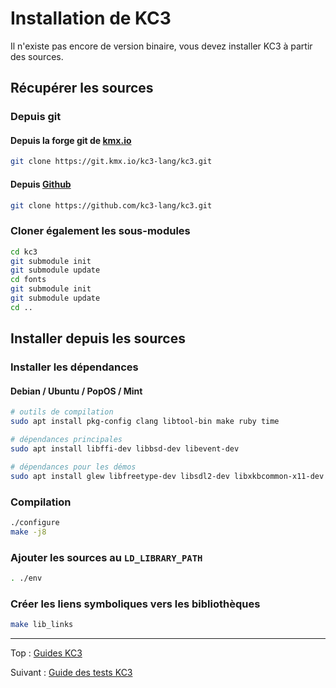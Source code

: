 # Installation de KC3

Il n'existe pas encore de version binaire, vous devez installer KC3
à partir des sources.

## Récupérer les sources

### Depuis git

#### Depuis la forge git de [kmx.io](https://git.kmx.io/kc3-lang/kc3)
```sh
git clone https://git.kmx.io/kc3-lang/kc3.git
```

#### Depuis [Github](https://github.com/kc3-lang/kc3)
```sh
git clone https://github.com/kc3-lang/kc3.git
```

### Cloner également les sous-modules
```sh
cd kc3
git submodule init
git submodule update
cd fonts
git submodule init
git submodule update
cd ..
```

## Installer depuis les sources

### Installer les dépendances

#### Debian / Ubuntu / PopOS / Mint
```sh
# outils de compilation
sudo apt install pkg-config clang libtool-bin make ruby time

# dépendances principales
sudo apt install libffi-dev libbsd-dev libevent-dev

# dépendances pour les démos
sudo apt install glew libfreetype-dev libsdl2-dev libxkbcommon-x11-dev
```

### Compilation
```sh
./configure
make -j8
```

### Ajouter les sources au `LD_LIBRARY_PATH`
```sh
. ./env
```

### Créer les liens symboliques vers les bibliothèques
```sh
make lib_links
```

---

Top : [Guides KC3](./)

Suivant : [Guide des tests KC3](3.2_Testing)
